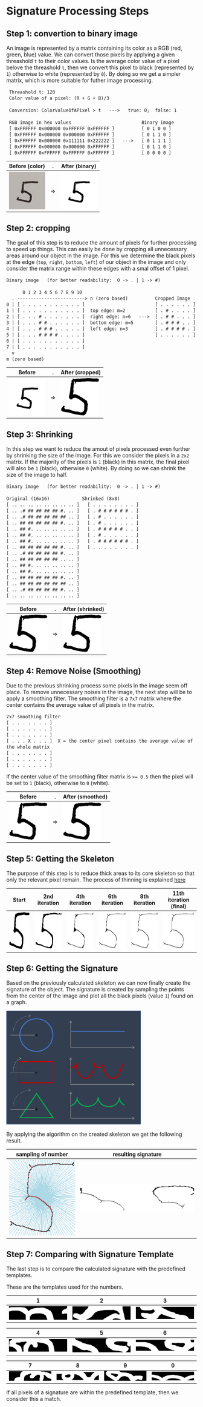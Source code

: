 # Signature Processing Steps

## Step 1: convertion to binary image

An image is represented by a matrix containing its color as a RGB (red, green, blue) value. We can convert
those pixels by applying a given threashold `t` to their color values. Is the average color value of a pixel
belove the threashold `t`, then we convert this pixel to black (represented by `1`) otherwise to white
(represented by `0`). By doing so we get a simpler matrix, which is more suitable for futher image processing.

```
 Threashold t: 120
 Color value of a pixel: (R + G + B)/3

 Conversion: ColorValueOfAPixel > t   --->   true: 0;  false: 1

 RGB image in hex values                          Binary image
 [ 0xFFFFFF 0x000000 0xFFFFFF 0xFFFFFF ]          [ 0 1 0 0 ]
 [ 0xFFFFFF 0x000000 0x000000 0xFFFFFF ]          [ 0 1 1 0 ]
 [ 0xFFFFFF 0x000000 0x111111 0x222222 ]   --->   [ 0 1 1 1 ]
 [ 0xFFFFFF 0x000000 0x000000 0xFFFFFF ]          [ 0 1 1 0 ]
 [ 0xFFFFFF 0xFFFFFF 0xFFFFFF 0xFFFFFF ]          [ 0 0 0 0 ]
```

Before (color) | . | After (binary)
---------------- | - | ------------------
<img src="RawNumbers/5.jpg" height="100px" /> | => | <img src="Binary/binary_05.png" height="100px" />


## Step 2: cropping

The goal of this step is to reduce the amount of pixels for further processing to speed up things. This
can easily be done by cropping all unnecessary areas around our object in the image. For this we determine
the black pixels at the edge (`top`, `right`, `bottom`, `left`) of our object in the image and only
consider the matrix range within these edges with a smal offset of 1 pixel.

```
Binary image   (for better readability:  0 -> . | 1 -> #)

      0 1 2 3 4 5 6 7 8 9 10
  . -------------------------> n (zero based)          Cropped Image
0 | [ . . . . . . . . . . . ]                          [ . . . . . . ]
1 | [ . . . . . . . . . . . ]  top edge: m=2           [ . # . . . . ]
2 | [ . . . # . . . . . . . ]  right edge: n=6   --->  [ . # # . . . ]
3 | [ . . . # # . . . . . . ]  bottom edge: m=5        [ . # # # . . ]
4 | [ . . . # # # . . . . . ]  left edge: n=3          [ . # # # # . ]
5 | [ . . . # # # # . . . . ]                          [ . . . . . . ]
6 | [ . . . . . . . . . . . ] 
7 | [ . . . . . . . . . . . ]
  v
m (zero based)
```

Before | . | After (cropped)
-------- | - | -------
<img src="Binary/binary_05.png" height="100px"> | => | <img src="Cropped/cropped_05.png" height="100px">


## Step 3: Shrinking

In this step we want to reduce the amout of pixels processed even further by shrinking the size of the
image. For this we consider the pixels in a `2x2` matrix. If the majority of the pixels is `1` (black)
in this matrix, the final pixel will also be `1` (black), otherwise `0` (white). By doing so we can shrink
the size of the image to half.

```
Binary image   (for better readability:  0 -> . | 1 -> #)

Original (16x16)            Shrinked (8x8)
[ .. .. .. .. .. .. .. .. ]   [ . . . . . . . . ]
[ .. .# ## ## ## ## #. .. ]   [ . # # # # # # . ]
[ .. .# ## ## ## ## ## .. ]   [ . # . . . . . . ]
[ .. ## ## ## ## ## #. .. ]   [ . # . . . . . . ]
[ .. ## #. .. .. .. .. .. ]   [ . # # # # # . . ]
[ .. ## #. .. .. .. .. .. ]   [ . # . . . . . . ]
[ .. ## #. .. .. .. .. .. ]   [ . # # # # # # . ]
[ .. ## ## ## ## ## #. .. ]   [ . . . . . . . . ]
[ .. .# ## ## ## ## #. .. ]
[ .. ## ## ## ## ## .. .. ]
[ .. ## #. .. .. .. .. .. ]
[ .. ## #. .. .. .. .. .. ]
[ .. ## ## ## ## ## #. .. ]
[ .. ## ## ## ## ## ## .. ]
[ .. .# ## ## ## ## #. .. ]
[ .. .. .. .. .. .. .. .. ]
```

Before   | . | After (shrinked)
-------- | - | -------
<img src="Cropped/cropped_05.png" height="100px"> | => | <img src="DownSizing/img/downSizedImage_05.png" height="100px">


## Step 4: Remove Noise (Smoothing)

Due to the previous shrinking process some pixels in the image seem off place. To remove unnecessary
noises in the image, the next step will be to apply a smoothing filter. The smoothing filter is
a `7x7` matrix where the center contains the average value of all pixels in the matrix.

```
7x7 smoothing filter
[ . . . . . . . ]
[ . . . . . . . ]
[ . . . . . . . ]
[ . . . X . . . ]  X = the center pixel contains the average value of the whole matrix
[ . . . . . . . ]
[ . . . . . . . ]
[ . . . . . . . ]
```

If the center value of the smoothing filter matrix is `>= 0.5` then the pixel will be set to `1`
(black), otherwise to `0` (white).

Before   | . | After (smoothed)
-------- | - | -------
<img src="DownSizing/img/downSizedImage_05.png" height="100px"> | => | <img src="Smoothing/img/smoothedImage_05.png" height="100px">

## Step 5: Getting the Skeleton

The purpose of this step is to reduce thick areas to its core skeleton so that only the relevant
pixel remain. The process of thinning is explained [here](./Thinning/Readme.md)

Start | 2nd iteration | 4th iteration | 6th iteration | 8th iteration | 11th iteration (final)
----- | ------------- | ------------- | ------------- | ------------- | -------------
<img src="Thinning/img/thinndedImage_05_00.png" height="100px"> | <img src="Thinning/img/thinndedImage_05_02.png" height="100px"> | <img src="Thinning/img/thinndedImage_05_04.png" height="100px"> | <img src="Thinning/img/thinndedImage_05_06.png" height="100px"> | <img src="Thinning/img/thinndedImage_05_08.png" height="100px"> | <img src="Thinning/img/thinndedImage_05_11.png" height="100px">

## Step 6: Getting the Signature

Based on the previously calculated skeleton we can now finally create the signature of the object.
The signature is created by sampling the points from the center of the image and plot all the black
pixels (value `1`) found on a graph.

<img src="Signature/img/signatureExample.png" height="300px">

By applying the algorithm on the created skeleton we get the following result.

sampling of number | resulting signature
------------------ | -------------------
<img src="Signature/img/128/sampledSignature128_05.png" height="200px"> | <img src="Signature/img/360/signature360_05.png" >


## Step 7: Comparing with Signature Template

The last step is to compare the calculated signature with the predefined templates.

These are the templates used for the numbers.

 1  |  2  |  3 
--- | --- | ---
![1](SignatureTemplate/signTemplate360_01.png) | ![2](SignatureTemplate/signTemplate360_02.png) | ![3](SignatureTemplate/signTemplate360_03.png) | 

 4  |  5  |  6 
--- | --- | ---
![4](SignatureTemplate/signTemplate360_04.png) | ![5](SignatureTemplate/signTemplate360_05.png) | ![6](SignatureTemplate/signTemplate360_06.png)

 7  |  8  |  9  |  0
--- | --- | --- | ---
![7](SignatureTemplate/signTemplate360_07.png) | ![8](SignatureTemplate/signTemplate360_08.png) | ![9](SignatureTemplate/signTemplate360_09.png) | ![0](SignatureTemplate/signTemplate360_00.png)

If all pixels of a signature are within the predefined template, then we consider this a match.